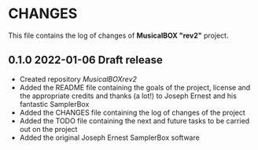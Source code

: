 # CHANGES
This file contains the log of changes of **MusicalBOX "rev2"** project.


## 0.1.0 2022-01-06 Draft release
- Created repository *MusicalBOXrev2*
- Added the README file containing the goals of the project, license and the appropriate credits and thanks (a lot!) to Joseph Ernest and his fantastic SamplerBox
- Added the CHANGES file containing the log of changes of the project
- Added the TODO file containing the next and future tasks to be carried out on the project 
- Added the original Joseph Ernest SamplerBox software
